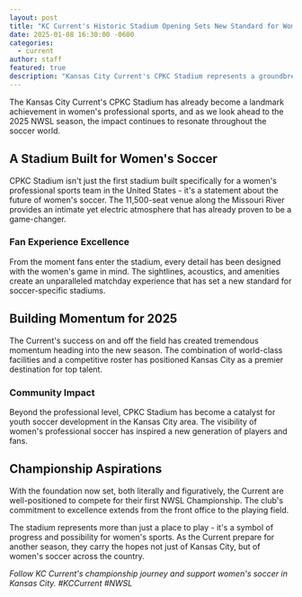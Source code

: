 ```yaml
---
layout: post
title: "KC Current's Historic Stadium Opening Sets New Standard for Women's Soccer"
date: 2025-01-08 16:30:00 -0600
categories:
  - current
author: staff
featured: true
description: "Kansas City Current's CPKC Stadium represents a groundbreaking moment for women's professional soccer in America."
---
```


The Kansas City Current's CPKC Stadium has already become a landmark achievement in women's professional sports, and as we look ahead to the 2025 NWSL season, the impact continues to resonate throughout the soccer world.

## A Stadium Built for Women's Soccer

CPKC Stadium isn't just the first stadium built specifically for a women's professional sports team in the United States - it's a statement about the future of women's soccer. The 11,500-seat venue along the Missouri River provides an intimate yet electric atmosphere that has already proven to be a game-changer.

### Fan Experience Excellence

From the moment fans enter the stadium, every detail has been designed with the women's game in mind. The sightlines, acoustics, and amenities create an unparalleled matchday experience that has set a new standard for soccer-specific stadiums.

## Building Momentum for 2025

The Current's success on and off the field has created tremendous momentum heading into the new season. The combination of world-class facilities and a competitive roster has positioned Kansas City as a premier destination for top talent.

### Community Impact

Beyond the professional level, CPKC Stadium has become a catalyst for youth soccer development in the Kansas City area. The visibility of women's professional soccer has inspired a new generation of players and fans.

## Championship Aspirations

With the foundation now set, both literally and figuratively, the Current are well-positioned to compete for their first NWSL Championship. The club's commitment to excellence extends from the front office to the playing field.

The stadium represents more than just a place to play - it's a symbol of progress and possibility for women's sports. As the Current prepare for another season, they carry the hopes not just of Kansas City, but of women's soccer across the country.

*Follow KC Current's championship journey and support women's soccer in Kansas City. #KCCurrent #NWSL*